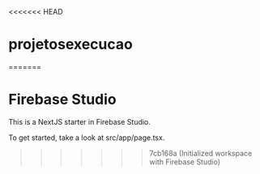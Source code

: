 <<<<<<< HEAD
# projetosexecucao
=======
# Firebase Studio

This is a NextJS starter in Firebase Studio.

To get started, take a look at src/app/page.tsx.
>>>>>>> 7cb168a (Initialized workspace with Firebase Studio)

